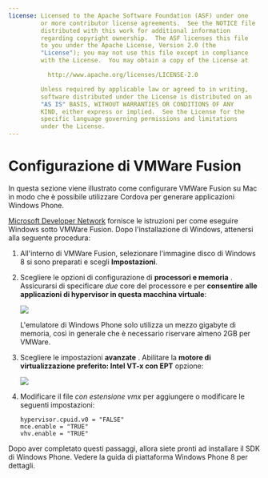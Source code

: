 ```yaml
---
license: Licensed to the Apache Software Foundation (ASF) under one
         or more contributor license agreements.  See the NOTICE file
         distributed with this work for additional information
         regarding copyright ownership.  The ASF licenses this file
         to you under the Apache License, Version 2.0 (the
         "License"); you may not use this file except in compliance
         with the License.  You may obtain a copy of the License at

           http://www.apache.org/licenses/LICENSE-2.0

         Unless required by applicable law or agreed to in writing,
         software distributed under the License is distributed on an
         "AS IS" BASIS, WITHOUT WARRANTIES OR CONDITIONS OF ANY
         KIND, either express or implied.  See the License for the
         specific language governing permissions and limitations
         under the License.
---
```


# Configurazione di VMWare Fusion

In questa sezione viene illustrato come configurare VMWare Fusion su Mac in modo che è possibile utilizzare Cordova per generare applicazioni Windows Phone.

[Microsoft Developer Network][1] fornisce le istruzioni per come eseguire Windows sotto VMWare Fusion. Dopo l'installazione di Windows, attenersi alla seguente procedura:

 [1]: http://msdn.microsoft.com/en-US/library/windows/apps/jj945426

1.  All'interno di VMWare Fusion, selezionare l'immagine disco di Windows 8 si sono preparati e scegli **Impostazioni**.

2.  Scegliere le opzioni di configurazione di **processori e memoria** . Assicurarsi di specificare *due* core del processore e per **consentire alle applicazioni di hypervisor in questa macchina virtuale**:
    
    ![][2]
    
    L'emulatore di Windows Phone solo utilizza un mezzo gigabyte di memoria, così in generale che è necessario riservare almeno 2GB per VMWare.

3.  Scegliere le impostazioni **avanzate** . Abilitare la **motore di virtualizzazione preferito: Intel VT-x con EPT** opzione:
    
    ![][3]

4.  Modificare il file *con estensione vmx* per aggiungere o modificare le seguenti impostazioni:
    
        hypervisor.cpuid.v0 = "FALSE"
        mce.enable = "TRUE"
        vhv.enable = "TRUE"
        

 [2]: img/guide/platforms/wp8/vmware_memory_opts.png
 [3]: img/guide/platforms/wp8/vmware_advanced_opts.png

Dopo aver completato questi passaggi, allora siete pronti ad installare il SDK di Windows Phone. Vedere la guida di piattaforma Windows Phone 8 per dettagli.
